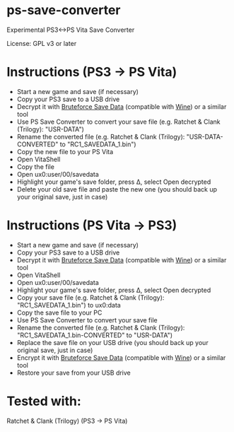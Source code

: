 # ps-save-converter
Experimental PS3&lt;->PS Vita Save Converter

License: GPL v3 or later

# Instructions (PS3 → PS Vita)
- Start a new game and save (if necessary)
- Copy your PS3 save to a USB drive
- Decrypt it with [Bruteforce Save Data](https://www.sendspace.com/file/l1zu5m) (compatible with [Wine](https://www.winehq.org/)) or a similar tool
- Use PS Save Converter to convert your save file (e.g. Ratchet & Clank (Trilogy): "USR-DATA")
- Rename the converted file (e.g. Ratchet & Clank (Trilogy): "USR-DATA-CONVERTED" to "RC1_SAVEDATA_1.bin")
- Copy the new file to your PS Vita
- Open VitaShell
- Copy the file
- Open ux0:user/00/savedata
- Highlight your game's save folder, press Δ, select Open decrypted
- Delete your old save file and paste the new one (you should back up your original save, just in case)

# Instructions (PS Vita → PS3)
- Start a new game and save (if necessary)
- Copy your PS3 save to a USB drive
- Decrypt it with [Bruteforce Save Data](https://www.sendspace.com/file/l1zu5m) (compatible with [Wine](https://www.winehq.org/)) or a similar tool
- Open VitaShell
- Open ux0:user/00/savedata
- Highlight your game's save folder, press Δ, select Open decrypted
- Copy your save file (e.g. Ratchet & Clank (Trilogy): "RC1_SAVEDATA_1.bin") to ux0:data
- Copy the save file to your PC
- Use PS Save Converter to convert your save file
- Rename the converted file (e.g. Ratchet & Clank (Trilogy): "RC1_SAVEDATA_1.bin-CONVERTED" to "USR-DATA")
- Replace the save file on your USB drive (you should back up your original save, just in case)
- Encrypt it with [Bruteforce Save Data](https://www.sendspace.com/file/l1zu5m) (compatible with [Wine](https://www.winehq.org/)) or a similar tool
- Restore your save from your USB drive

# Tested with:
  Ratchet & Clank (Trilogy) (PS3 → PS Vita)
